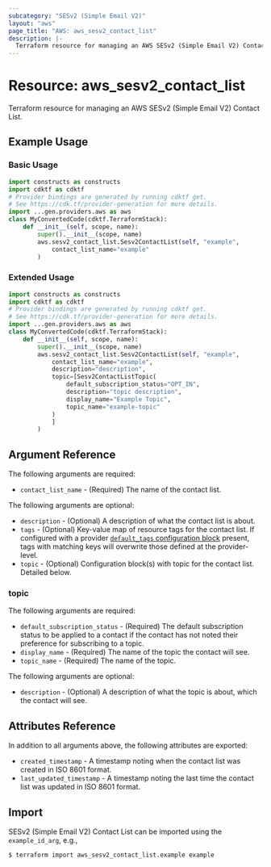 ```yaml
---
subcategory: "SESv2 (Simple Email V2)"
layout: "aws"
page_title: "AWS: aws_sesv2_contact_list"
description: |-
  Terraform resource for managing an AWS SESv2 (Simple Email V2) Contact List.
---
```


# Resource: aws_sesv2_contact_list

Terraform resource for managing an AWS SESv2 (Simple Email V2) Contact List.

## Example Usage

### Basic Usage

```python
import constructs as constructs
import cdktf as cdktf
# Provider bindings are generated by running cdktf get.
# See https://cdk.tf/provider-generation for more details.
import ...gen.providers.aws as aws
class MyConvertedCode(cdktf.TerraformStack):
    def __init__(self, scope, name):
        super().__init__(scope, name)
        aws.sesv2_contact_list.Sesv2ContactList(self, "example",
            contact_list_name="example"
        )
```

### Extended Usage

```python
import constructs as constructs
import cdktf as cdktf
# Provider bindings are generated by running cdktf get.
# See https://cdk.tf/provider-generation for more details.
import ...gen.providers.aws as aws
class MyConvertedCode(cdktf.TerraformStack):
    def __init__(self, scope, name):
        super().__init__(scope, name)
        aws.sesv2_contact_list.Sesv2ContactList(self, "example",
            contact_list_name="example",
            description="description",
            topic=[Sesv2ContactListTopic(
                default_subscription_status="OPT_IN",
                description="topic description",
                display_name="Example Topic",
                topic_name="example-topic"
            )
            ]
        )
```

## Argument Reference

The following arguments are required:

* `contact_list_name` - (Required) The name of the contact list.

The following arguments are optional:

* `description` - (Optional) A description of what the contact list is about.
* `tags` - (Optional) Key-value map of resource tags for the contact list. If configured with a provider [`default_tags` configuration block](https://registry.terraform.io/providers/hashicorp/aws/latest/docs#default_tags-configuration-block) present, tags with matching keys will overwrite those defined at the provider-level.
* `topic` - (Optional) Configuration block(s) with topic for the contact list. Detailed below.

### topic

The following arguments are required:

* `default_subscription_status` - (Required) The default subscription status to be applied to a contact if the contact has not noted their preference for subscribing to a topic.
* `display_name` - (Required) The name of the topic the contact will see.
* `topic_name` - (Required) The name of the topic.

The following arguments are optional:

* `description` - (Optional) A description of what the topic is about, which the contact will see.

## Attributes Reference

In addition to all arguments above, the following attributes are exported:

* `created_timestamp` - A timestamp noting when the contact list was created in ISO 8601 format.
* `last_updated_timestamp` - A timestamp noting the last time the contact list was updated in ISO 8601 format.

## Import

SESv2 (Simple Email V2) Contact List can be imported using the `example_id_arg`, e.g.,

```
$ terraform import aws_sesv2_contact_list.example example
```

<!-- cache-key: cdktf-0.17.0-pre.15 input-fdeb3930bdccecd4b4249227a88215fea7add36f1b5388e5f58dab37028b0846 -->